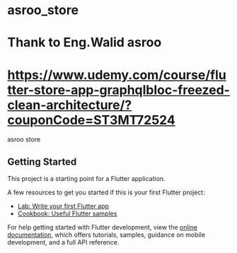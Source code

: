 # asroo_store
# Thank to Eng.Walid asroo
# https://www.udemy.com/course/flutter-store-app-graphqlbloc-freezed-clean-architecture/?couponCode=ST3MT72524

asroo store

## Getting Started

This project is a starting point for a Flutter application.

A few resources to get you started if this is your first Flutter project:

- [Lab: Write your first Flutter app](https://docs.flutter.dev/get-started/codelab)
- [Cookbook: Useful Flutter samples](https://docs.flutter.dev/cookbook)

For help getting started with Flutter development, view the
[online documentation](https://docs.flutter.dev/), which offers tutorials,
samples, guidance on mobile development, and a full API reference.
